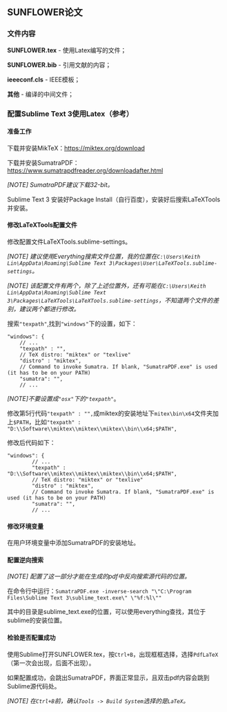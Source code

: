 ## SUNFLOWER论文

### 文件内容

**SUNFLOWER.tex**	- 使用Latex编写的文件；

**SUNFLOWER.bib**	- 引用文献的内容；

**ieeeconf.cls**		- IEEE模板；

**其他**			- 编译的中间文件；

### 配置Sublime Text 3使用Latex（参考）

#### 准备工作

下载并安装MikTeX：<https://miktex.org/download>

下载并安装SumatraPDF：<https://www.sumatrapdfreader.org/downloadafter.html>

*[NOTE] SumatraPDF建议下载32-bit。*

Sublime Text 3 安装好Package Install（自行百度），安装好后搜索LaTeXTools并安装。

#### 修改LaTeXTools配置文件

修改配置文件LaTeXTools.sublime-settings。

*[NOTE] 建议使用Everything搜索文件位置，我的位置在`C:\Users\Keith Lin\AppData\Roaming\Sublime Text 3\Packages\User\LaTeXTools.sublime-settings`。*

*[NOTE] 该配置文件有两个，除了上述位置外，还有可能在`C:\Users\Keith Lin\AppData\Roaming\Sublime Text 3\Packages\LaTeXTools\LaTeXTools.sublime-settings`，不知道两个文件的差别，建议两个都进行修改。*

搜索`"texpath"`,找到`"windows"`下的设置，如下：

```sett
"windows": {
	// ...
	"texpath" : "",
	// TeX distro: "miktex" or "texlive"
	"distro" : "miktex",
	// Command to invoke Sumatra. If blank, "SumatraPDF.exe" is used (it has to be on your PATH)
	"sumatra": "",
	// ...
```
*[NOTE]不要设置成`"osx"`下的`"texpath"`*。

修改第5行代码`"texpath" : "",`成miktex的安装地址下`mitex\bin\x64`文件夹加上`$PATH`，比如`"texpath" : "D:\\Software\\miktex\\miktex\\miktex\\bin\\x64;$PATH",`

修改后代码如下：

```
"windows": {
		// ...
		"texpath" : "D:\\Software\\miktex\\miktex\\miktex\\bin\\x64;$PATH",
		// TeX distro: "miktex" or "texlive"
		"distro" : "miktex",
		// Command to invoke Sumatra. If blank, "SumatraPDF.exe" is used (it has to be on your PATH)
		"sumatra": "",
		// ...
```

#### 修改环境变量

在用户环境变量中添加SumatraPDF的安装地址。

#### 配置逆向搜索

*[NOTE] 配置了这一部分才能在生成的pdf中反向搜索源代码的位置。*

在命令行中运行：`SumatraPDF.exe -inverse-search "\"C:\Program Files\Sublime Text 3\sublime_text.exe\" \"%f:%l\""`

其中的目录是sublime_text.exe的位置，可以使用everything查找，其位于sublime的安装位置。

#### 检验是否配置成功

使用Sublime打开SUNFLOWER.tex，按`Ctrl+B`，出现框框选择，选择`PdfLaTeX`（第一次会出现，后面不出现）。

如果配置成功，会跳出SumatraPDF，界面正常显示，且双击pdf内容会跳到Sublime源代码处。

*[NOTE] 在`Ctrl+B`前，确认`Tools -> Build System`选择的是`LaTeX`。*